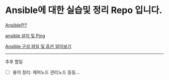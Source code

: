 # Ansible에 대한 실습및 정리 Repo 입니다.

[Ansible란?](https://github.com/C0deWave/ansible_study/blob/master/Docs/Ansible란.md)

[ansible 설치 및 Ping](https://github.com/C0deWave/ansible_study/blob/master/Docs/ansible%EC%84%A4%EC%B9%98.md)

[Ansible 구성 파일 및 옵션 알아보기](https://github.com/C0deWave/ansible_study/blob/master/Docs/ansible%20%EA%B5%AC%EC%84%B1%ED%8C%8C%EC%9D%BC.md)

----

추후 할일

- [ ] 용어 정리: 제어노드 관리노드 등등...  